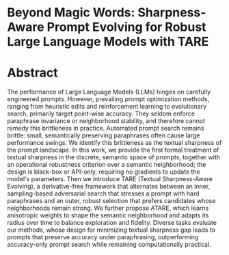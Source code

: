 # Beyond Magic Words: Sharpness-Aware Prompt Evolving for Robust Large Language Models with TARE
# Abstract
The performance of Large Language Models (LLMs) hinges on carefully engineered prompts. However, prevailing prompt optimization methods, ranging from heuristic edits and reinforcement learning to evolutionary search, primarily target point-wise accuracy. They seldom enforce paraphrase invariance or neighborhood stability, and therefore cannot remedy this brittleness in practice. Automated prompt search remains brittle: small, semantically preserving paraphrases often cause large performance swings. We identify this brittleness as the textual sharpness of the prompt landscape. In this work, we provide the first formal treatment of textual sharpness in the discrete, semantic space of prompts, together with an operational robustness criterion over a semantic neighborhood; the design is black-box or API-only, requiring no gradients to update the model's parameters. Then we introduce TARE (Textual Sharpness-Aware Evolving), a derivative-free framework that alternates between an inner, sampling-based adversarial search that stresses a prompt with hard paraphrases and an outer, robust selection that prefers candidates whose neighborhoods remain strong. We further propose ATARE, which learns anisotropic weights to shape the semantic neighborhood and adapts its radius over time to balance exploration and fidelity. Diverse tasks evaluate our methods, whose design for minimizing textual sharpness gap leads to prompts that preserve accuracy under paraphrasing, outperforming accuracy-only prompt search while remaining computationally practical.

